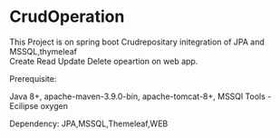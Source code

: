 # CrudOperation

This Project is on spring boot Crudrepositary initegration of JPA and MSSQL,thymeleaf  
Create Read Update Delete opeartion on web app.

Prerequisite:

Java 8+, apache-maven-3.9.0-bin, apache-tomcat-8+, MSSQl 
Tools - Ecilipse oxygen 

Dependency:
JPA,MSSQL,Themeleaf,WEB 
